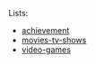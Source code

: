 Lists:
+ [achievement](lists/2022/achievement.md)
+ [movies-tv-shows](lists/2022/movies-tv-shows.md)
+ [video-games](lists/2022/video-games.md)

